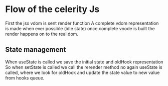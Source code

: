 # Flow of the celerity Js

First the jsx vdom is sent render function
A complete vdom representation is made when ever possible (idle state)
once complete vnode is built the render happens on to the real dom.


## State management
When useState is called we save the initial state and oldHook representation
So when setState is called we call the rerender method
no again useState is called, where we look for oldHook and update the state value to new value from
hooks queue.

